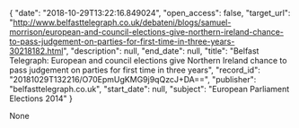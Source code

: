 {
  "date": "2018-10-29T13:22:16.849024", 
  "open_access": false, 
  "target_url": "http://www.belfasttelegraph.co.uk/debateni/blogs/samuel-morrison/european-and-council-elections-give-northern-ireland-chance-to-pass-judgement-on-parties-for-first-time-in-three-years-30218182.html", 
  "description": null, 
  "end_date": null, 
  "title": "Belfast Telegraph: European and council elections give Northern Ireland chance to pass judgement on parties for first time in three years", 
  "record_id": "20181029T132216/O70EpmUgKMG9j9qQzcJ+DA==", 
  "publisher": "belfasttelegraph.co.uk", 
  "start_date": null, 
  "subject": "European Parliament Elections 2014"
}

None